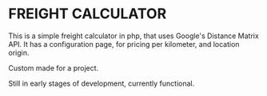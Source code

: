 # FREIGHT CALCULATOR

This is a simple freight calculator in php, that uses Google's Distance Matrix API.
It has a configuration page, for pricing per kilometer, and location origin.

Custom made for a project.

Still in early stages of development, currently functional.
